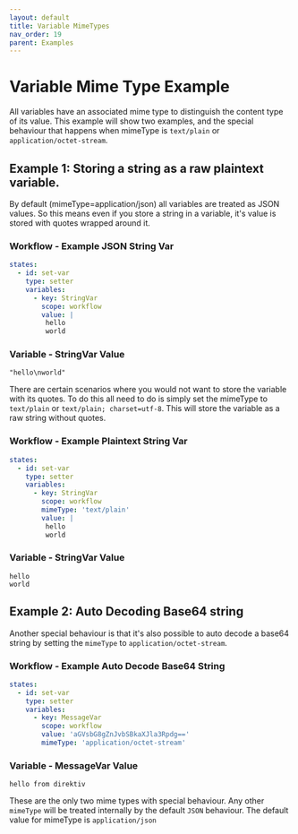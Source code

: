 ```yaml
---
layout: default
title: Variable MimeTypes
nav_order: 19
parent: Examples
---
```


# Variable Mime Type Example

All variables have an associated mime type to distinguish the content type of its value. This example will show two examples, and the special behaviour that happens when mimeType is `text/plain` or `application/octet-stream`. 

## Example 1: Storing a string as a raw plaintext variable.

By default (mimeType=application/json) all variables are treated as JSON values. So this means even if you store a string in a variable, it's value is stored with quotes wrapped around it.

### Workflow - Example JSON String Var
```yaml
states:
  - id: set-var
    type: setter
    variables:
      - key: StringVar
        scope: workflow 
        value: |
         hello
         world
```

### Variable - StringVar Value
```
"hello\nworld"
```

There are certain scenarios where you would not want to store the variable with its quotes. To do this all need to do is simply set the mimeType to `text/plain` or `text/plain; charset=utf-8`. This will store the variable as a raw string without quotes. 

### Workflow - Example Plaintext String Var
```yaml
states:
  - id: set-var
    type: setter
    variables:
      - key: StringVar
        scope: workflow 
        mimeType: 'text/plain'
        value: |
         hello
         world
```
### Variable - StringVar Value
```
hello
world
```

## Example 2: Auto Decoding Base64 string

Another special behaviour is that it's also possible to auto decode a base64 string by setting the `mimeType` to `application/octet-stream`.

### Workflow - Example Auto Decode Base64 String
```yaml
states:
  - id: set-var
    type: setter
    variables:
      - key: MessageVar
        scope: workflow 
        value: 'aGVsbG8gZnJvbSBkaXJla3Rpdg=='
        mimeType: 'application/octet-stream'
```
### Variable - MessageVar Value
```
hello from direktiv
```

These are the only two mime types with special behaviour. Any other `mimeType` will be treated internally by the default `JSON` behaviour. The default value for mimeType is `application/json`
